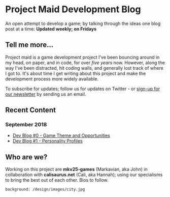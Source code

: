 # Project Maid Development Blog

An open attempt to develop a game; by talking through the ideas one blog post at a time: **Updated weekly; on Fridays**

## Tell me more...

Project maid is a game development project I've been bouncing around in my head, on paper, and in code, for over *five years* now. However, along the way I've been distracted, hit coding walls, and generally lost track of where I got to. It's about time I get writing about this project and make the development process more widely available.

To subscribe for updates; follow us for updates on Twitter - or <a href="mailto:project-maid-newletter@calisaurus.net?subject=SUBSCRIBE me to the Project Maid newsletter!">sign-up for our newsletter</a> by sending us an email.

## Recent Content

### September 2018

- [Dev Blog #0 - Game Theme and Opportunities](/2018-09/game-theme-and-opportunities)
- [Dev Blog #1 - Personality Profiles](/2018-09/personality-profiles)


## Who are we?

Working on this project are **mkv25-games** (Markavian, aka John) in collaboration with **calisaurus.net** (Cali, aka Hannah); using our specialisms to bring the best out of each other. Bios to follow.

```background: /design/images/city.jpg```
